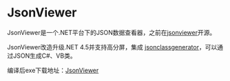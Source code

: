 # JsonViewer

JsonViewer是一个.NET平台下的JSON数据查看器，之前在[jsonviewer](http://jsonviewer.codeplex.com/)开源。

JsonViewer改造升级.NET 4.5并支持高分屏，集成 [jsonclassgenerator](https://archive.codeplex.com/?p=jsonclassgenerator#LICENSE)，可以通过JSON生成C#、VB类。

编译后exe下载地址：[JsonViewer](https://github.com/linezero/JsonViewer/releases)

